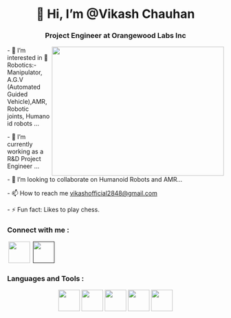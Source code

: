 <h1 align="center">👋 Hi, I’m @Vikash Chauhan</h1>
<h3 align="center">Project Engineer at Orangewood Labs Inc</h3>
<img align="right" src="https://camo.githubusercontent.com/7458cd47cc3517598ceaaf72ca2e26618b590d65edeb27a05a8be70c03e41598/68747470733a2f2f7777772e7665726f706f6f6c2e636f6d2f77702d636f6e74656e742f75706c6f6164732f323032322f30352f64616e63696e672d726f626f742d322e676966" height="300px" width="400px">
  <div align="left">
      <p>- 👀 I’m interested in 🤖 Robotics:- Manipulator, A.G.V (Automated Guided Vehicle),AMR, Robotic joints, Humanoid robots ...</p>
      <p>- 🌱 I’m currently working as a R&D Project Engineer ...</p>
      <p>- 💞️ I’m looking to collaborate on Humanoid Robots and AMR...</p>
      <p>- 📫 How to reach me <a href="vikashofficial2848@gmail.com">vikashofficial2848@gmail.com</a></p>
      <p>- ⚡ Fun fact: Likes to play chess.</p>
  </div>
  <div align="right">
    
  </div>
  
<div class=""> 
  <h3>Connect with me :</h3>
  <a href="https://www.linkedin.com/in/vikashofficial2848?lipi=urn%3Ali%3Apage%3Ad_flagship3_profile_view_base_contact_details%3BVLIjkvo8Qd2XB4gyZXRvEg%3D%3D" style="margin: 3px;"><img src="https://github.com/user-attachments/assets/69add5a1-8059-4853-8bd1-b1a22b65319f" width="50px"></a>
  <a href="" margin="3px"><img src="https://github.com/user-attachments/assets/4b6db468-7866-4364-ba6e-15159b615856" width="50px"></a>
</div>

<div class=""> 
  <h3>Languages and Tools :</h3>
  <div class="img2" align="center"><img src="" width="50px">
    <img src="https://github.com/user-attachments/assets/8a4b6757-1908-4524-94c9-82ae1cc88fe2
" width="50px" margin="3px">
    <img src="https://github.com/user-attachments/assets/aa15e7c2-fa6b-4954-b34f-5d3aa9889b84
" width="50px" margin="3px">
    <img src="https://github.com/user-attachments/assets/9d99bcd9-6092-4672-ab47-b65f053ccaea
" width="50px" margin="3px">
    <img src="![image](https://github.com/user-attachments/assets/96ed71c2-c6be-4bc7-9604-cd7304706316)
" width="50px" margin="3px">
  </div>
</div>

<!---
vikas7067/vikas7067 is a ✨ special ✨ repository because its `README.md` (this file) appears on your GitHub profile.
You can click the Preview link to take a look at your changes.
--->
